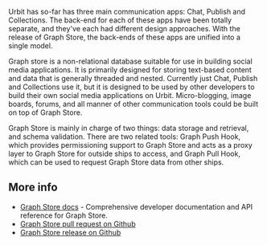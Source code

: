 Urbit has so-far has three main communication apps: Chat, Publish and
Collections. The back-end for each of these apps have been totally separate, and
they've each had different design approaches. With the release of Graph Store,
the back-ends of these apps are unified into a single model.

Graph store is a non-relational database suitable for use in building social
media applications. It is primarily designed for storing text-based content and
data that is generally threaded and nested. Currently just Chat, Publish and
Collections use it, but it is designed to be used by other developers to build
their own social media applications on Urbit. Micro-blogging, image boards,
forums, and all manner of other communication tools could be built on top of
Graph Store.

Graph Store is mainly in charge of two things: data storage and retrieval, and
schema validation. There are two related tools: Graph Push Hook, which provides
permissioning support to Graph Store and acts as a proxy layer to Graph Store
for outside ships to access, and Graph Pull Hook, which can be used to request
Graph Store data from other ships.

## More info

- [Graph Store docs](https://urbit.org/docs/userspace/graph-store/overview) -
  Comprehensive developer documentation and API reference for Graph Store.
- [Graph Store pull request on Github](https://github.com/urbit/urbit/pull/3110)
- [Graph Store release on
  Github](https://github.com/urbit/urbit/releases/tag/urbit-os-v1.0.37)
